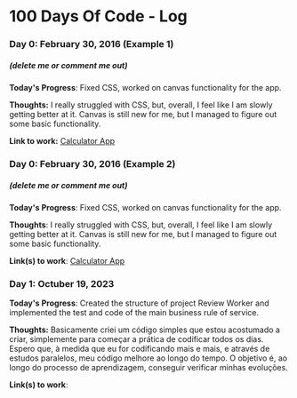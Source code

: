 # 100 Days Of Code - Log

### Day 0: February 30, 2016 (Example 1)
##### (delete me or comment me out)

**Today's Progress**: Fixed CSS, worked on canvas functionality for the app.

**Thoughts:** I really struggled with CSS, but, overall, I feel like I am slowly getting better at it. Canvas is still new for me, but I managed to figure out some basic functionality.

**Link to work:** [Calculator App](http://www.example.com)

### Day 0: February 30, 2016 (Example 2)
##### (delete me or comment me out)

**Today's Progress**: Fixed CSS, worked on canvas functionality for the app.

**Thoughts**: I really struggled with CSS, but, overall, I feel like I am slowly getting better at it. Canvas is still new for me, but I managed to figure out some basic functionality.

**Link(s) to work**: [Calculator App](http://www.example.com)


### Day 1: Octuber 19, 2023

**Today's Progress**: Created the structure of project Review Worker and implemented the test and code of the main business rule of service.

**Thoughts:** Basicamente criei um código simples que estou acostumado a criar, simplemente para começar a prática de codificar todos os dias. Espero que, à medida que eu for codificando mais e mais, e através de estudos paralelos, meu código melhore ao longo do tempo. O objetivo é, ao longo do processo de aprendizagem, conseguir verificar minhas evoluções.

**Link(s) to work**:
